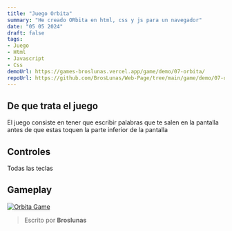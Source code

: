 ```yaml
---
title: "Juego Orbita"
summary: "He creado ORbita en html, css y js para un navegador"
date: "05 05 2024"
draft: false
tags:
- Juego
- Html
- Javascript
- Css
demoUrl: https://games-broslunas.vercel.app/game/demo/07-orbita/
repoUrl: https://github.com/BrosLunas/Web-Page/tree/main/game/demo/07-orbita/
---
```


## De que trata el juego
El juego consiste en tener que escribir palabras que te salen en la pantalla antes de que estas toquen la parte inferior de la pantalla

## Controles
Todas las teclas

## Gameplay
[![Orbita Game](/img/games/orbita.png)](/video/gameplay/orbita.mp4)

> Escrito por **Broslunas**